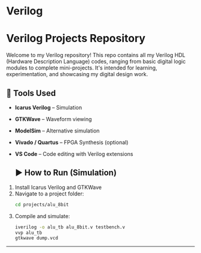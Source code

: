 # Verilog
# Verilog Projects Repository

Welcome to my Verilog repository! This repo contains all my Verilog HDL (Hardware Description Language) codes, ranging from basic digital logic modules to complete mini-projects. It's intended for learning, experimentation, and showcasing my digital design work.

## 🔧 Tools Used

- **Icarus Verilog** – Simulation
- **GTKWave** – Waveform viewing
- **ModelSim** – Alternative simulation
- **Vivado / Quartus** – FPGA Synthesis (optional)
- **VS Code** – Code editing with Verilog extensions


  ## ▶️ How to Run (Simulation)

1. Install Icarus Verilog and GTKWave
2. Navigate to a project folder:
    ```bash
    cd projects/alu_8bit
    ```
3. Compile and simulate:
    ```bash
    iverilog -o alu_tb alu_8bit.v testbench.v
    vvp alu_tb
    gtkwave dump.vcd
    ```

---


